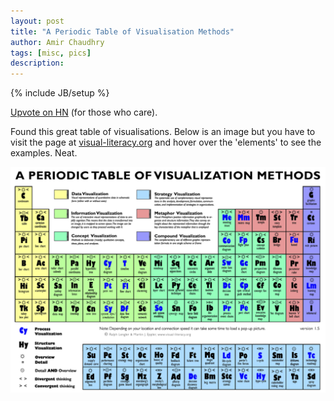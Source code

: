 ```yaml
---
layout: post
title: "A Periodic Table of Visualisation Methods"
author: Amir Chaudhry
tags: [misc, pics]
description:
---
```

{% include JB/setup %}

[Upvote on HN](http://news.ycombinator.com/item?id=1601068 "Upvote article on HN") (for those who care).

Found this great table of visualisations. Below is an image but you have
to visit the page at [visual-literacy.org](http://www.visual-literacy.org/periodic_table/periodic_table.html "Periodic Table of Visualisations") and hover over the 'elements' to see the examples. Neat.

[![Vizualisation Methods](/images/VizMethdCrop.png)](/images/VizMethdCrop.png)

